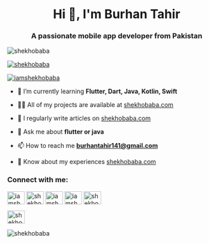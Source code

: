 <h1 align="center">Hi 👋, I'm Burhan Tahir</h1>
<h3 align="center">A passionate mobile app developer from Pakistan</h3>

<p align="left"> <img src="https://komarev.com/ghpvc/?username=shekhobaba&label=Profile%20views&color=0e75b6&style=flat" alt="shekhobaba" /> </p>

<p align="left"> <a href="https://github.com/ryo-ma/github-profile-trophy"><img src="https://github-profile-trophy.vercel.app/?username=shekhobaba" alt="shekhobaba" /></a> </p>

<p align="left"> <a href="https://twitter.com/iamshekhobaba" target="blank"><img src="https://img.shields.io/twitter/follow/iamshekhobaba?logo=twitter&style=for-the-badge" alt="iamshekhobaba" /></a> </p>

- 🌱 I’m currently learning **Flutter, Dart, Java, Kotlin, Swift**

- 👨‍💻 All of my projects are available at [shekhobaba.com](shekhobaba.com)

- 📝 I regularly write articles on [shekhobaba.com](shekhobaba.com)

- 💬 Ask me about **flutter or java**

- 📫 How to reach me **burhantahir141@gmail.com**

- 📄 Know about my experiences [shekhobaba.com](shekhobaba.com)

<h3 align="left">Connect with me:</h3>
<p align="left">
<a href="https://twitter.com/iamshekhobaba" target="blank"><img align="center" src="https://raw.githubusercontent.com/rahuldkjain/github-profile-readme-generator/master/src/images/icons/Social/twitter.svg" alt="iamshekhobaba" height="30" width="40" /></a>
<a href="https://stackoverflow.com/users/shekhobaba" target="blank"><img align="center" src="https://raw.githubusercontent.com/rahuldkjain/github-profile-readme-generator/master/src/images/icons/Social/stack-overflow.svg" alt="shekhobaba" height="30" width="40" /></a>
<a href="https://fb.com/iamshekhobaba" target="blank"><img align="center" src="https://raw.githubusercontent.com/rahuldkjain/github-profile-readme-generator/master/src/images/icons/Social/facebook.svg" alt="iamshekhobaba" height="30" width="40" /></a>
<a href="https://instagram.com/iamshekhobaba" target="blank"><img align="center" src="https://raw.githubusercontent.com/rahuldkjain/github-profile-readme-generator/master/src/images/icons/Social/instagram.svg" alt="iamshekhobaba" height="30" width="40" /></a>
<a href="https://dribbble.com/shekhobaba" target="blank"><img align="center" src="https://raw.githubusercontent.com/rahuldkjain/github-profile-readme-generator/master/src/images/icons/Social/dribbble.svg" alt="shekhobaba" height="30" width="40" /></a>
</p>
<a href="https://www.linkedin.com/in/mobile-app-developer-flutter-expert/" target="blank"><img align="center" src="![image](https://user-images.githubusercontent.com/60000991/210625378-49af0c06-4a6c-48aa-b5ef-fdab1fa256e9.png)" alt="shekhobaba" height="30" width="40" /></a>
</p>




<p><img align="center" src="https://github-readme-streak-stats.herokuapp.com/?user=shekhobaba&" alt="shekhobaba" /></p>
